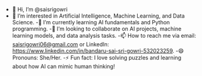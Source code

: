 - 👋 Hi, I’m @saisrigowri
- 👀 I’m interested in Artificial Intelligence, Machine Learning, and Data Science.
-🌱 I’m currently learning AI fundamentals  and Python programming.
-💞️ I’m looking to collaborate on AI projects, machine learning models, and data analysis tasks.
-📫 How to reach me via email: saisrigowri06@gmail.com or LinkedIn: https://www.linkedin.com/in/bandaru-sai-sri-gowri-532023259.
-😄 Pronouns: She/Her.
-⚡ Fun fact: I love solving puzzles and learning about how AI can mimic human thinking!
<!---
saisrigowri/saisrigowri is a ✨ special ✨ repository because its `README.md` (this file) appears on your GitHub profile.
You can click the Preview link to take a look at your changes.
--->
